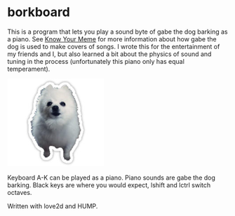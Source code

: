 # borkboard

This is a program that lets you play a sound byte of gabe the dog barking as a piano. See [Know Your Meme](http://knowyourmeme.com/memes/gabe-the-dog-bork-remixes) for more information about how gabe the dog is used to make covers of songs. I wrote this for the entertainment of my friends and I, but also learned a bit about the physics of sound and tuning in the process (unfortunately this piano only has equal temperament).

![gabe](gabe.jpg)

Keyboard A-K can be played as a piano. Piano sounds are gabe the dog barking. Black keys are where you would expect, lshift and lctrl switch octaves.

Written with love2d and HUMP.

